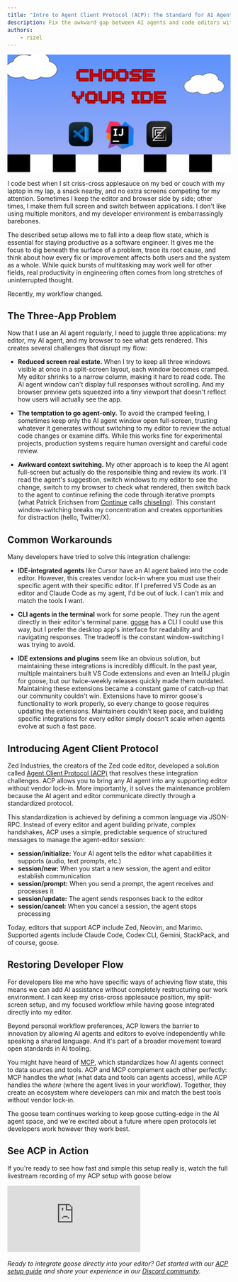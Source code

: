 ```yaml
---
title: "Intro to Agent Client Protocol (ACP): The Standard for AI Agent-Editor Integration"
description: Fix the awkward gap between AI agents and code editors with the Agent Client Protocol (ACP). Learn why this new open standard makes agents like goose truly editor-agnostic, improving AI-human collaboration and restoring developer flow state. ACP works alongside protocols like MCP to create an open AI tooling ecosystem.
authors: 
    - rizel
---
```


![Choose Your IDE](choose-your-ide.png)

I code best when I sit criss-cross applesauce on my bed or couch with my laptop in my lap, a snack nearby, and no extra screens competing for my attention. Sometimes I keep the editor and browser side by side; other times, I make them full screen and switch between applications. I don't like using multiple monitors, and my developer environment is embarrassingly barebones. 

The described setup allows me to fall into a deep flow state, which is essential for staying productive as a software engineer. It gives me the focus to dig beneath the surface of a problem, trace its root cause, and think about how every fix or improvement affects both users and the system as a whole. While quick bursts of multitasking may work well for other fields, real productivity in engineering often comes from long stretches of uninterrupted thought.

Recently, my workflow changed.

<!--truncate-->

## The Three-App Problem

Now that I use an AI agent regularly, I need to juggle three applications: my editor, my AI agent, and my browser to see what gets rendered. This creates several challenges that disrupt my flow:

- **Reduced screen real estate.** When I try to keep all three windows visible at once in a split-screen layout, each window becomes cramped. My editor shrinks to a narrow column, making it hard to read code. The AI agent window can't display full responses without scrolling. And my browser preview gets squeezed into a tiny viewport that doesn't reflect how users will actually see the app.

- **The temptation to go agent-only.** To avoid the cramped feeling, I sometimes keep only the AI agent window open full-screen, trusting whatever it generates without switching to my editor to review the actual code changes or examine diffs. While this works fine for experimental projects, production systems require human oversight and careful code review.

- **Awkward context switching.** My other approach is to keep the AI agent full-screen but actually do the responsible thing and review its work. I'll read the agent's suggestion, switch windows to my editor to see the change, switch to my browser to check what rendered, then switch back to the agent to continue refining the code through iterative prompts (what Patrick Erichsen from [Continue](https://continue.dev) calls [chiseling](https://patrickerichsen.com/chiseling)). This constant window-switching breaks my concentration and creates opportunities for distraction (hello, Twitter/X).

## Common Workarounds

Many developers have tried to solve this integration challenge:

- **IDE-integrated agents** like Cursor have an AI agent baked into the code editor. However, this creates vendor lock-in where you must use their specific agent with their specific editor. If I preferred VS Code as an editor and Claude Code as my agent, I'd be out of luck. I can't mix and match the tools I want.

- **CLI agents in the terminal** work for some people. They run the agent directly in their editor's terminal pane. [goose](/) has a CLI I could use this way, but I prefer the desktop app's interface for readability and navigating responses. The tradeoff is the constant window-switching I was trying to avoid.

- **IDE extensions and plugins** seem like an obvious solution, but maintaining these integrations is incredibly difficult. In the past year, multiple maintainers built VS Code extensions and even an IntelliJ plugin for goose, but our twice-weekly releases quickly made them outdated. Maintaining these extensions became a constant game of catch-up that our community couldn't win. Extensions have to mirror goose's functionality to work properly, so every change to goose requires updating the extensions. Maintainers couldn't keep pace, and building specific integrations for every editor simply doesn't scale when agents evolve at such a fast pace.

## Introducing Agent Client Protocol

Zed Industries, the creators of the Zed code editor, developed a solution called [Agent Client Protocol (ACP)](https://agentclientprotocol.com/overview/introduction) that resolves these integration challenges. ACP allows you to bring any AI agent into any supporting editor without vendor lock-in. More importantly, it solves the maintenance problem because the AI agent and editor communicate directly through a standardized protocol.

This standardization is achieved by defining a common language via JSON-RPC. Instead of every editor and agent building private, complex handshakes, ACP uses a simple, predictable sequence of structured messages to manage the agent-editor session:

- **session/initialize:** Your AI agent tells the editor what capabilities it supports (audio, text prompts, etc.)
- **session/new:** When you start a new session, the agent and editor establish communication
- **session/prompt:** When you send a prompt, the agent receives and processes it
- **session/update:** The agent sends responses back to the editor
- **session/cancel:** When you cancel a session, the agent stops processing

Today, editors that support ACP include Zed, Neovim, and Marimo. Supported agents include Claude Code, Codex CLI, Gemini, StackPack, and of course, goose.

## Restoring Developer Flow

For developers like me who have specific ways of achieving flow state, this means we can add AI assistance without completely restructuring our work environment. I can keep my criss-cross applesauce position, my split-screen setup, and my focused workflow while having goose integrated directly into my editor.

Beyond personal workflow preferences, ACP lowers the barrier to innovation by allowing AI agents and editors to evolve independently while speaking a shared language. And it's part of a broader movement toward open standards in AI tooling.

You might have heard of [MCP](http://modelcontextprotocol.io), which standardizes how AI agents connect to data sources and tools. ACP and MCP complement each other perfectly: MCP handles the *what* (what data and tools can agents access), while ACP handles the *where* (where the agent lives in your workflow). Together, they create an ecosystem where developers can mix and match the best tools without vendor lock-in.

The goose team continues working to keep goose cutting-edge in the AI agent space, and we're excited about a future where open protocols let developers work however they work best.

## See ACP in Action

If you're ready to see how fast and simple this setup really is, watch the full livestream recording of my ACP setup with goose below

<iframe class="aspect-ratio" src="https://www.youtube.com/embed/Hvu5KDTb6JE" title="Vibe Code with goose: Intro to ACP" frameborder="0" allow="accelerometer; autoplay; clipboard-write; encrypted-media; gyroscope; picture-in-picture" allowfullscreen></iframe>

*Ready to integrate goose directly into your editor? Get started with our [ACP setup guide](https://block.github.io/goose/docs/guides/acp-clients) and share your experience in our [Discord community](http://discord.gg/goose-oss).*


<head>
  <meta property="og:title" content="Intro to Agent Client Protocol (ACP): The Standard for AI Agent-Editor Integration" />
  <meta property="og:type" content="article" />
  <meta property="og:url" content="https://block.github.io/goose/blog/2025/10/24/intro-to-agent-client-protocol-acp" />
  <meta property="og:description" content="Fix the awkward gap between AI agents and code editors with the Agent Client Protocol (ACP). Learn why this new open standard makes agents like goose truly editor-agnostic, improving AI-human collaboration and restoring developer flow state. ACP works alongside protocols like MCP to create an open AI tooling ecosystem." />
  <meta property="og:image" content="https://block.github.io/goose/assets/images/choose-your-ide-c308664c1783e1651d9a4f4d6ff7d731.png" />
  <meta name="twitter:card" content="summary_large_image" />
  <meta property="twitter:domain" content="block.github.io/goose" />
  <meta name="twitter:title" content="Intro to Agent Client Protocol (ACP): The Standard for AI Agent-Editor Integration" />
  <meta name="twitter:description" content="Fix the awkward gap between AI agents and code editors with the Agent Client Protocol (ACP). Learn why this new open standard makes agents like goose truly editor-agnostic, improving AI-human collaboration and restoring developer flow state. ACP works alongside protocols like MCP to create an open AI tooling ecosystem." />
  <meta name="twitter:image" content="https://block.github.io/goose/assets/images/choose-your-ide-c308664c1783e1651d9a4f4d6ff7d731.png"/>
</head>